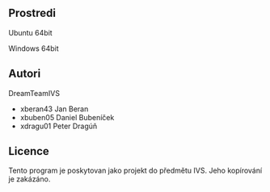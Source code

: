 Prostredi
---------

Ubuntu 64bit

Windows 64bit

Autori
------

DreamTeamIVS
- xberan43 Jan Beran
- xbuben05 Daniel Bubeníček
- xdragu01 Peter Dragúň  

Licence
-------

Tento program je poskytovan jako projekt do předmětu IVS. Jeho kopírování je zakázáno. 
